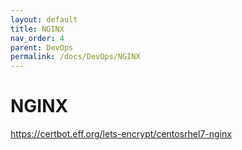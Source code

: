 ```yaml
---
layout: default
title: NGINX
nav_order: 4
parent: DevOps
permalink: /docs/DevOps/NGINX
---
```


# NGINX

<https://certbot.eff.org/lets-encrypt/centosrhel7-nginx>